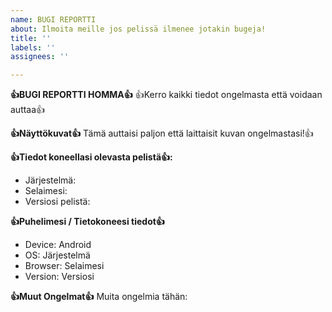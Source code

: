 ```yaml
---
name: BUGI REPORTTI
about: Ilmoita meille jos pelissä ilmenee jotakin bugeja!
title: ''
labels: ''
assignees: ''

---
```


**👍BUGI REPORTTI HOMMA👍**
👍Kerro kaikki tiedot ongelmasta että voidaan auttaa👍

**👍Näyttökuvat👍**
Tämä auttaisi paljon että laittaisit kuvan ongelmastasi!👍

**👍Tiedot koneellasi olevasta pelistä👍:**
 - Järjestelmä: 
 - Selaimesi:
 - Versiosi pelistä: 

**👍Puhelimesi / Tietokoneesi tiedot👍**
 - Device: Android
 - OS: Järjestelmä
 - Browser: Selaimesi
 - Version: Versiosi

**👍Muut Ongelmat👍**
Muita ongelmia tähän:

